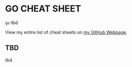 # GO CHEAT SHEET

`go` _tbd._

View my entire list of cheat sheets on
[my GitHub Webpage](https://jeffdecola.github.io/my-cheat-sheets/).

## TBD

tbd
